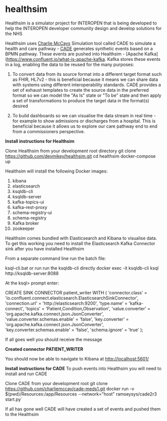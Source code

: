 
# healthsim

Healthsim is a simulator project for INTEROPEN that is being developed to help the INTEROPEN developer community design and develop solutions for the NHS 

Healthsim uses [Charlie McCays](https://github.com/charliemccay) Simulation tool called CADE to simulate a health and care pathway - [CADE](https://github.com/charliemccay/cade-meds1) generates synthetic events based on a BPMN pathway. These events are pushed into Healthsim -  [Apache Kafka](https://www.confluent.io/what-is-apache-kafka. Kafka stores these events in a log, enabling the data to be reused for the many purposes:

1. To convert data from its source format into a different target format such as FHIR, HL7v2 - this is beneficial because it means we can share data with systems using different interoperability standards. CADE provides a set of exhaust templates to create the source data in the preferred format so we can model the "As Is" state or "To be" state and then apply a set of transformations to produce the target data in the format(s) desired

2. To build dashboards so we can visualise the data stream in real time - for example to show admissions or discharges from a hospital. This is beneficial because it allows us to explore our care pathway end to end from a commissioners perspective.

**Install instructions for Healthsim**

Clone Healthsim from your development root directory
git clone https://github.com/devmikey/healthsim.git
cd healthsim
docker-compose up

Healthsim will install the following Docker images:

1. kibana
2. elasticsearch
3. ksqldb-cli
4. ksqldb-server
5. kafka-topics-ui
6. kafka-rest-proxy
7. schema-registry-ui
8. schema-registry
9. Kafka broker
10. zookeeper

Healthsim comes bundled with Elasticsearch and Kibana to visualise data. To get this working you need to install the Elasticsearch Kafka Connector sink after you have installed Healthsim

From a separate command line run the batch file:

ksql-cli.bat
or run run the ksqldb-cli directly
docker exec -it ksqldb-cli ksql http://ksqldb-server:8088

At the ksql> prompt enter:

CREATE SINK CONNECTOR patient_writer WITH (
    'connector.class' = 'io.confluent.connect.elasticsearch.ElasticsearchSinkConnector',
    'connection.url' = 'http://elasticsearch:9200',
    'type.name' = 'kafka-connect',
    'topics' = 'Patient,Condition,Observation',
    'value.converter' = 'org.apache.kafka.connect.json.JsonConverter',
    'value.converter.schemas.enable' = 'false',
    'key.converter' = 'org.apache.kafka.connect.json.JsonConverter',
    'key.converter.schemas.enable' = 'false',
    'schema.ignore' = 'true'
);

If all goes well you should receive the message

 **Created connector PATIENT_WRITER**

You should now be able to navigate to Kibana at [http://localhost:5601/](http://localhost:5601/)

**Install instructions for CADE**
To push events into Healthsim you will need to install and run CADE

Clone CADE from your development root
git clone https://github.com/charliemccay/cade-meds1.git
docker run -v $(pwd)/Resources:/app/Resources --network="host" ramseysys/cade2r3 start.py`

If all has gone well CADE will have created a set of events and pushed them to the Healthsim